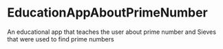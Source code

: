 # EducationAppAboutPrimeNumber
An educational app that teaches the user about prime number and Sieves that were used to find prime numbers
